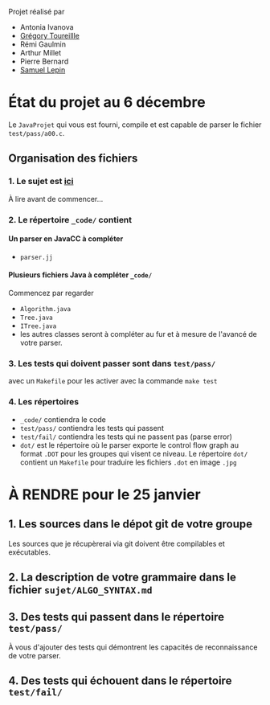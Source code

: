 Projet réalisé par 
 - Antonia Ivanova
 - [Grégory Toureillle](https://github.com/nyoukki)
 - Rémi Gaulmin
 - Arthur Millet
 - Pierre Bernard
 - [Samuel Lepin](https://github.com/samuellepin)

# État du projet au 6 décembre

Le `JavaProjet` qui vous est fourni, compile et est capable de parser le fichier `test/pass/a00.c`. 

## Organisation des fichiers

### 1. Le sujet est [ici](JavaProject/src/info3/parser/javacc/projet/langageC/sujet/README.md)

À lire avant de commencer...

### 2. Le répertoire `_code/` contient

#### Un parser en JavaCC à compléter

- `parser.jj`

#### Plusieurs fichiers Java à compléter `_code/`

Commencez par regarder
- `Algorithm.java` 
- `Tree.java` 
- `ITree.java`
- les autres classes seront à compléter au fur et à mesure de l'avancé de votre parser.

### 3. Les tests qui doivent passer sont dans `test/pass/`

avec un `Makefile` pour les activer avec la commande `make test`

### 4. Les répertoires

* `_code/` contiendra le code
* `test/pass/` contiendra les tests qui passent
* `test/fail/` contiendra les tests qui ne passent pas (parse error)
* `dot/` est le répertoire où le parser exporte le control flow graph au format `.DOT` pour les groupes qui visent ce niveau. Le répertoire `dot/` contient un `Makefile`  pour traduire les fichiers `.dot` en image `.jpg`


# À RENDRE pour le 25 janvier

## 1. Les sources dans le dépot git de votre groupe

Les sources que je récupèrerai via git doivent être compilables et exécutables.

## 2. La description de votre grammaire dans le fichier `sujet/ALGO_SYNTAX.md`

## 3. Des tests qui passent dans le répertoire `test/pass/`

À vous d'ajouter des tests qui démontrent les capacités de reconnaissance de votre parser.

## 4. Des tests qui échouent dans le répertoire `test/fail/`
